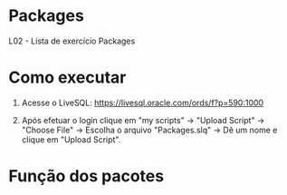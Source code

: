 # Packages
L02 - Lista de exercício Packages

# Como executar
1. Acesse o LiveSQL: https://livesql.oracle.com/ords/f?p=590:1000

2. Após efetuar o login clique em "my scripts" -> "Upload Script" -> "Choose File" -> Escolha o arquivo "Packages.slq" -> Dê um nome e clique em "Upload Script".

# Função dos pacotes
